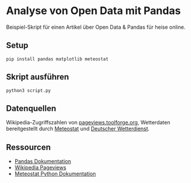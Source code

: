 # Analyse von Open Data mit Pandas

Beispiel-Skript für einen Artikel über Open Data & Pandas für heise online.

## Setup

```
pip install pandas matplotlib meteostat
```

## Skript ausführen

```
python3 script.py
```

## Datenquellen

Wikipedia-Zugriffszahlen von [pageviews.toolforge.org](https://pageviews.toolforge.org/), Wetterdaten bereitgestellt durch [Meteostat](https://meteostat.net/) und [Deutscher Wetterdienst](https://www.dwd.de/DE/Home/home_node.html).

## Ressourcen

* [Pandas Dokumentation](https://pandas.pydata.org/docs/)
* [Wikipedia Pageviews](https://pageviews.toolforge.org/)
* [Meteostat Python Dokumentation](https://dev.meteostat.net/python/)

